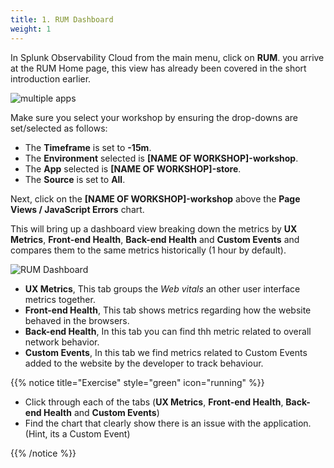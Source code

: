 ```yaml
---
title: 1. RUM Dashboard
weight: 1
---
```


In Splunk Observability Cloud from the main menu, click on **RUM**. you arrive at the RUM Home page, this view has already been covered in the short introduction earlier.

![multiple apps](../images/multiple-apps.png)

Make sure you select your workshop by ensuring the drop-downs are set/selected as follows:

* The **Timeframe** is set to **-15m**.
* The **Environment** selected is **[NAME OF WORKSHOP]-workshop**.
* The **App** selected is **[NAME OF WORKSHOP]-store**.
* The **Source** is set to **All**.

Next, click on the **[NAME OF WORKSHOP]-workshop** above the **Page Views / JavaScript Errors** chart.

This will bring up a dashboard view breaking down the metrics by **UX Metrics**, **Front-end Health**, **Back-end Health** and **Custom Events** and compares them to  the same metrics historically (1 hour by default). <!-- For more detailed information on the metrics collected by Splunk RUM see [**here**](https://docs.splunk.com/observability/en/gdi/get-data-in/rum/browser/rum-browser-data-model.html#rum-browser-data). -->

![RUM Dashboard](../images/rum-dashboard.png)

* **UX Metrics**, This tab groups the *Web vitals* an other user interface metrics together.  
* **Front-end Health**, This tab shows metrics regarding how the website behaved in the browsers.  
* **Back-end Health**, In this tab you can find thh metric related to overall network behavior.
* **Custom Events**, In this tab we find metrics related to Custom Events added to the website by the developer to track behaviour.

{{% notice title="Exercise" style="green" icon="running" %}}

* Click through each of the tabs (**UX Metrics**, **Front-end Health**, **Back-end Health** and **Custom Events**)
* Find the chart that clearly show there is an issue with the application. (Hint, its a Custom Event)

{{% /notice %}}
